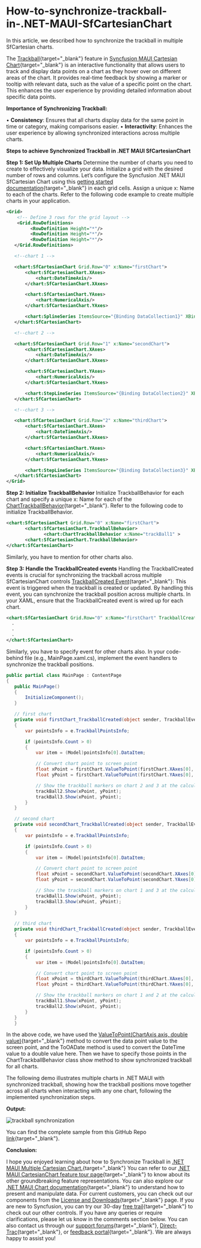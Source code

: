 # How-to-synchronize-trackball-in-.NET-MAUI-SfCartesianChart

In this article, we described how to synchronize the trackball in multiple SfCartesian charts. 

The [Trackball](https://help.syncfusion.com/maui/cartesian-charts/trackball){target="_blank"} feature in [Syncfusion MAUI Cartesian Chart](https://help.syncfusion.com/maui/cartesian-charts/getting-started){target="_blank"} is an interactive functionality that allows users to track and display data points on a chart as they hover over on different areas of the chart. It provides real-time feedback by showing a marker or tooltip with relevant data, such as the value of a specific point on the chart. This enhances the user experience by providing detailed information about specific data points.

**Importance of Synchronizing Trackball:**

•	**Consistency**: Ensures that all charts display data for the same point in time or category, making comparisons easier.
•	**Interactivity**: Enhances the user experience by allowing synchronized interactions across multiple charts.


**Steps to achieve Synchronized Trackball in .NET MAUI SfCartesianChart**

**Step 1: Set Up Multiple Charts**
Determine the number of charts you need to create to effectively visualize your data. Initialize a grid with the desired number of rows and columns.
Let’s configure the Syncfusion .NET MAUI SfCartesian Chart using this [getting started documentation](https://help.syncfusion.com/maui/cartesian-charts/getting-started){target="_blank"} in each grid cells. Assign a unique x: Name to each of the charts. Refer to the following code example to create multiple charts in your application.

 
 ```xml
<Grid>
     <!-- Define 3 rows for the grid layout -->
     <Grid.RowDefinitions>
          <RowDefinition Height="*"/>
          <RowDefinition Height="*"/>
          <RowDefinition Height="*"/>
    </Grid.RowDefinitions>

    <!--chart 1 -->

    <chart:SfCartesianChart Grid.Row="0" x:Name="firstChart"> 
        <chart:SfCartesianChart.XAxes>
            <chart:DateTimeAxis/>
        </chart:SfCartesianChart.XAxes>

        <chart:SfCartesianChart.YAxes>
            <chart:NumericalAxis/>
        </chart:SfCartesianChart.YAxes>

        <chart:SplineSeries ItemsSource="{Binding DataCollection1}" XBindingPath="Date" YBindingPath="Value"/>
    </chart:SfCartesianChart>

    <!--chart 2 -->

    <chart:SfCartesianChart Grid.Row="1" x:Name="secondChart">
        <chart:SfCartesianChart.XAxes>
            <chart:DateTimeAxis/>
        </chart:SfCartesianChart.XAxes>

        <chart:SfCartesianChart.YAxes>
            <chart:NumericalAxis/>
        </chart:SfCartesianChart.YAxes>

        <chart:StepLineSeries ItemsSource="{Binding DataCollection2}" XBindingPath="Date" YBindingPath="Value"/>
    </chart:SfCartesianChart>

    <!--chart 3 -->

    <chart:SfCartesianChart Grid.Row="2" x:Name="thirdChart">
        <chart:SfCartesianChart.XAxes>
            <chart:DateTimeAxis/>
        </chart:SfCartesianChart.XAxes>

        <chart:SfCartesianChart.YAxes>
            <chart:NumericalAxis/>
        </chart:SfCartesianChart.YAxes>

        <chart:StepLineSeries ItemsSource="{Binding DataCollection3}" XBindingPath="Date" YBindingPath="Value"/>
    </chart:SfCartesianChart>
</Grid> 
 ```


**Step 2: Initialize TrackballBehavior**
Initialize TrackballBehavior for each chart and specify a unique x: Name for each of the [ChartTrackballBehavior](https://help.syncfusion.com/cr/maui/Syncfusion.Maui.Charts.ChartTrackballBehavior.html?tabs=tabid-3){target="_blank"}. Refer to the following code to initialize TrackballBehavior.

 
 ```xml
<chart:SfCartesianChart Grid.Row="0" x:Name="firstChart"> 
        <chart:SfCartesianChart.TrackballBehavior>
               <chart:ChartTrackballBehavior x:Name="trackBall1" >       
        <chart:SfCartesianChart.TrackballBehavior> 
</chart:SfCartesianChart> 
 ```
Similarly, you have to mention for other charts also.

**Step 3: Handle the TrackballCreated events**
Handling the TrackballCreated events is crucial for synchronizing the trackball across multiple SfCartesianChart controls
[TrackballCreated Event](https://help.syncfusion.com/cr/maui/Syncfusion.Maui.Charts.SfCartesianChart.html#Syncfusion_Maui_Charts_SfCartesianChart_TrackballCreated){target="_blank"}: This event is triggered when the trackball is created or updated. By handling this event, you can synchronize the trackball position across multiple charts.
In your XAML, ensure that the TrackballCreated event is wired up for each chart.
 
 ```xml
<chart:SfCartesianChart Grid.Row="0" x:Name="firstChart" TrackballCreated="firstChart_TrackballCreated">
   . 
   .
   .
</chart:SfCartesianChart> 
 ```


Similarly, you have to specify event for other charts also.
 In your code-behind file (e.g., MainPage.xaml.cs), implement the event handlers to synchronize the trackball positions.

 ```csharp
public partial class MainPage : ContentPage
{
    public MainPage()
    {
        InitializeComponent();
    }

    // first chart
    private void firstChart_TrackballCreated(object sender, TrackballEventArgs e)
    {
        var pointsInfo = e.TrackballPointsInfo;

        if (pointsInfo.Count > 0)
        {
            var item = (Model)pointsInfo[0].DataItem;

            // Convert chart point to screen point
            float xPoint = firstChart.ValueToPoint(firstChart.XAxes[0], item.Date.ToOADate());
            float yPoint = firstChart.ValueToPoint(firstChart.YAxes[0], item.Value);

            // Show the trackball markers on chart 2 and 3 at the calculated screen positions
            trackBall2.Show(xPoint, yPoint);
            trackBall3.Show(xPoint, yPoint);
        }
    }

    // second chart
    private void secondChart_TrackballCreated(object sender, TrackballEventArgs e)
    {
        var pointsInfo = e.TrackballPointsInfo;

        if (pointsInfo.Count > 0)
        {
            var item = (Model)pointsInfo[0].DataItem;

            // Convert chart point to screen point
            float xPoint = secondChart.ValueToPoint(secondChart.XAxes[0], item.Date.ToOADate());
            float yPoint = secondChart.ValueToPoint(secondChart.YAxes[0], item.Value);

            // Show the trackball markers on chart 1 and 3 at the calculated screen positions
            trackBall1.Show(xPoint, yPoint);
            trackBall3.Show(xPoint, yPoint);
        }
    }

    // third chart
    private void thirdChart_TrackballCreated(object sender, TrackballEventArgs e)
    {
        var pointsInfo = e.TrackballPointsInfo;

        if (pointsInfo.Count > 0)
        {
            var item = (Model)pointsInfo[0].DataItem;

            // Convert chart point to screen point
            float xPoint = thirdChart.ValueToPoint(thirdChart.XAxes[0], item.Date.ToOADate());
            float yPoint = thirdChart.ValueToPoint(thirdChart.YAxes[0], item.Value);

            // Show the trackball markers on chart 1 and 2 at the calculated screen positions
            trackBall1.Show(xPoint, yPoint);
            trackBall2.Show(xPoint, yPoint);
        }
    }
    } 
 ```

In the above code, we have used the [ValueToPoint(ChartAxis axis, double value)](https://help.syncfusion.com/maui/cartesian-charts/transform-axis-value-to-pixel-value-and-vice-versa){target="_blank"} method to convert the data point value to the screen point, and the ToOADate method is used to convert the DateTime value to a double value here. Then we have to specify those points in the ChartTrackballBehavior class show method to show synchronized trackball for all charts.

The following demo illustrates multiple charts in .NET MAUI with synchronized trackball, showing how the trackball positions move together across all charts when interacting with any one chart, following the implemented synchronization steps.

**Output:**
 
 ![ trackball synchronization](https://support.syncfusion.com/kb/agent/attachment/article/18647/inline?token=eyJhbGciOiJodHRwOi8vd3d3LnczLm9yZy8yMDAxLzA0L3htbGRzaWctbW9yZSNobWFjLXNoYTI1NiIsInR5cCI6IkpXVCJ9.eyJpZCI6IjM0MzQyIiwib3JnaWQiOiIzIiwiaXNzIjoic3VwcG9ydC5zeW5jZnVzaW9uLmNvbSJ9.SlnHed6aMQ8riGFUC2tKxYKLejojSUzYboX56xNEgxA)

You can find the complete sample from this GitHub Repo [link](https://github.com/SyncfusionExamples/How-to-synchronize-trackball-in-.NET-MAUI-SfCartesianChart){target="_blank"}.

**Conclusion:**

I hope you enjoyed learning about how to Synchronize Trackball in [.NET MAUI Multiple Cartesian Chart.](https://help.syncfusion.com/maui/cartesian-charts/getting-started){target="_blank"}
You can refer to our [.NET MAUI CartesianChart feature tour page](https://www.syncfusion.com/maui-controls/maui-cartesian-charts){target="_blank"} to know about its other groundbreaking feature representations. You can also explore our [.NET MAUI Chart documentation](https://help.syncfusion.com/maui/cartesian-charts/getting-started){target="_blank"} to understand how to present and manipulate data. For current customers, you can check out our components from the [License and Downloads](https://www.syncfusion.com/sales/teamlicense){target="_blank"} page. If you are new to Syncfusion, you can try our 30-day [free trail](https://www.syncfusion.com/downloads/maui){target="_blank"} to check out our other controls. If you have any queries or require clarifications, please let us know in the comments section below. You can also contact us through our [support forums](https://www.syncfusion.com/forums){target="_blank"}, [Direct-Trac](https://support.syncfusion.com/create){target="_blank"}, or [feedback portal](https://www.syncfusion.com/feedback/maui?control=sfcartesianchart){target="_blank"}. We are always happy to assist you!

